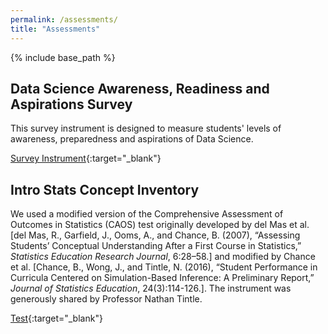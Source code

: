 ```yaml
---
permalink: /assessments/
title: "Assessments"
---
```


{% include base_path %}

## Data Science Awareness, Readiness and Aspirations Survey

This survey instrument is designed to measure students' levels of awareness, preparedness and aspirations of Data Science.

[Survey Instrument](https://github.com/IntroToStatNCAT/IntroToStatNCAT.github.io/blob/24d16e3ea1f997baa546164dcf5e346e177ee5c0/files/Assessments/DS-AwarenessReadinessAspirations-Survey_Spring2022.pdf){:target="_blank"}

## Intro Stats Concept Inventory

We used a modified version of the Comprehensive Assessment of Outcomes in Statistics (CAOS) test originally developed by del Mas et al. [del Mas, R., Garfield, J., Ooms, A., and Chance, B. (2007), “Assessing Students’ Conceptual Understanding After a First Course in Statistics,”
*Statistics Education Research Journal*, 6:28–58.] and modified by Chance et al. [Chance, B., Wong, J., and Tintle, N. (2016), “Student Performance in Curricula Centered on Simulation-Based Inference: A Preliminary Report,” *Journal of Statistics Education*, 24(3):114-126.]. The instrument was generously shared by Professor Nathan Tintle. 

[Test](https://github.com/IntroToStatNCAT/IntroToStatNCAT.github.io/blob/3833252aac5a7c1ea180febc0481280c56eda63a/files/Assessments/CAOS-DiagnosticTest-Sp2022.pdf){:target="_blank"}
